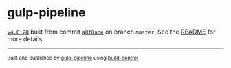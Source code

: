# gulp-pipeline

[`v4.0.28`](../../releases/tag/v4.0.28) built from commit [`a8f8ace`](../../commit/a8f8ace6ee9895f72f5314d82667bdd320e47b88) on branch `master`. See the [README](../..) for more details

---
<sup>Built and published by [gulp-pipeline](https://github.com/alienfast/gulp-pipeline) using [build-control](https://github.com/alienfast/build-control)</sup>
